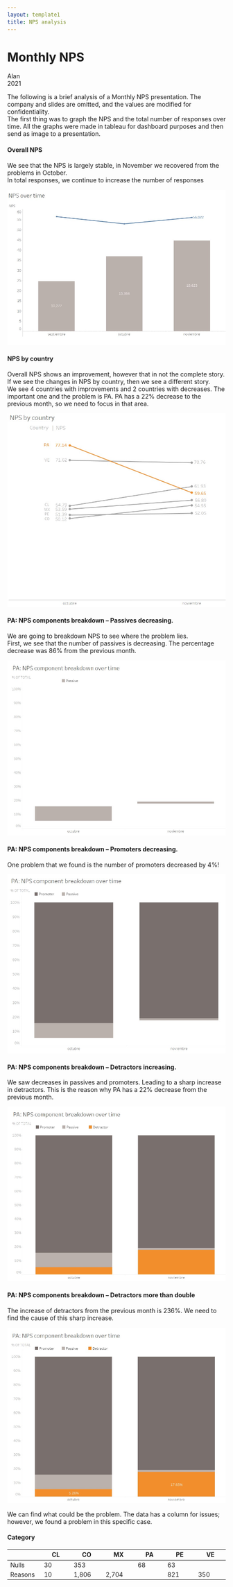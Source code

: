 ```yaml
---
layout: template1
title: NPS analysis
---
```


Monthly NPS
================
Alan<br />
2021<br />

<p>The following is a brief analysis of a Monthly NPS presentation. The company and slides are omitted, and the values are modified for confidentiality.<br />
The first thing was to graph the NPS and the total number of responses over time. All the graphs were made in tableau for dashboard purposes and then send as image to a presentation.</p>

<h4>Overall NPS</h4>
<p>We see that the NPS is largely stable, in November we recovered from the problems in October.<br />
In total responses, we continue to increase the number of responses</p>

<div class="bigcenterimgcontainer">
<img src="img/npstime.jpg" alt style>
</div>

<h4>NPS by country</h4>
<p>Overall NPS shows an improvement, however that in not the complete story. If we see the changes in NPS by country, then we see a different story.<br />
We see 4 countries with improvements and 2 countries with decreases. The important one and the problem is PA. PA has a 22% decrease to the previous month, so we need to focus in that area.</p>

<div class="bigcenterimgcontainer">
<img src="img/npsbycountry.jpg" alt style>
</div>

<h4>PA: NPS components breakdown – Passives decreasing.</h4>
<p>We are going to breakdown NPS to see where the problem lies. <br />
First, we see that the number of passives is decreasing. The percentage decrease was 86% from the previous month.</p>

<div class="bigcenterimgcontainer">
<img src="img/panpspass.jpg" alt style>
</div>

<h4>PA: NPS components breakdown – Promoters decreasing.</h4>

<p>One problem that we found is the number of promoters decreased by 4%!</p>

<div class="bigcenterimgcontainer">
<img src="img/panpsprom.jpg" alt style>
</div>

<h4>PA: NPS components breakdown – Detractors increasing.</h4>

<p>We saw decreases in passives and promoters. Leading to a sharp increase in detractors. This is the reason why PA has a 22% decrease from the previous month.</p>

<div class="bigcenterimgcontainer">
<img src="img/panspdes1.jpg" alt style>
</div>

<h4>PA: NPS components breakdown – Detractors more than double</h4>

<p>The increase of detractors from the previous month is 236%.  We need to find the cause of this sharp increase. </p>

<div class="bigcenterimgcontainer">
<img src="img/panspdes2.jpg" alt style>
</div>

<p>We can find what could be the problem. The data has a column for issues; however, we found a problem in this specific case.  </p>

<h4>Category</h4>

<table class="tg">
<colgroup>
<col style="width: 80px">
<col style="width: 80px">
<col style="width: 80px">
<col style="width: 80px">
<col style="width: 80px">
<col style="width: 80px">
<col style="width: 80px">
</colgroup>
<thead>
  <tr>
    <th class="tg-0lax"></th>
    <th class="tg-0lax">CL</th>
    <th class="tg-0lax">CO</th>
    <th class="tg-0lax">MX</th>
    <th class="tg-0lax">PA</th>
    <th class="tg-0lax">PE</th>
    <th class="tg-0lax">VE</th>
  </tr>
</thead>
<tbody>
  <tr>
    <td class="tg-9s94">Nulls</td>
    <td class="tg-pb6s">30</td>
    <td class="tg-pb6s">353</td>
    <td class="tg-0lax"></td>
    <td class="tg-i99s">68</td>
    <td class="tg-pb6s">63</td>
    <td class="tg-0lax"></td>
  </tr>
  <tr>
    <td class="tg-9s94">Reasons</td>
    <td class="tg-pb6s">10</td>
    <td class="tg-pb6s">1,806</td>
    <td class="tg-pb6s">2,704</td>
    <td class="tg-0lax"></td>
    <td class="tg-pb6s">821</td>
    <td class="tg-pb6s">350</td>
  </tr>
</tbody>
</table>





